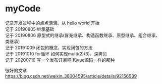 # myCode

记录开发过程中的点点滴滴。从 hello world 开始  
记于 20190805 继承基础  
记于 20190806 原型式的继承(冒充继承、构造函数继承、原型继承、组合继承、类继承)  
记于 20191009 闭包的概念、实现闭包的方法  
记于 20191010 for循环   如何实现multi(2)(3)、深拷贝  
记于 20200710 写一个发布订阅吧  和vue源码一样的那种




很好的文章  
https://blog.csdn.net/weixin_38004595/article/details/92156539